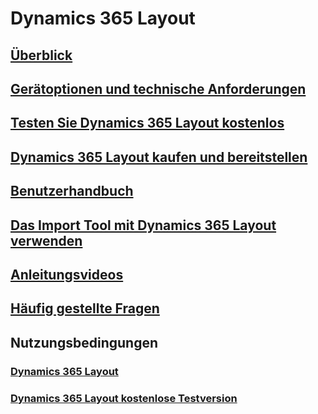 # Dynamics 365 Layout
## [Überblick](index.md)
## [Gerätoptionen und technische Anforderungen](requirements.md)
## [Testen Sie Dynamics 365 Layout kostenlos](try-layout-free.md)
## [Dynamics 365 Layout kaufen und bereitstellen](buy-and-deploy-layout.md)
## [Benutzerhandbuch](user-guide.md)
## [Das Import Tool mit Dynamics 365 Layout verwenden](import-tool.md)
## [Anleitungsvideos](https://go.microsoft.com/fwlink/p/?linkid=2021489)
## [Häufig gestellte Fragen](faq.md)
## Nutzungsbedingungen
### [Dynamics 365 Layout](../legal/layout-license-terms.md)
### [Dynamics 365 Layout kostenlose Testversion](../legal/layout-free-trial.md)


